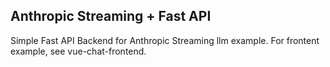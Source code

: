 ## Anthropic Streaming + Fast API
Simple Fast API Backend for Anthropic Streaming llm example. For frontent example, see vue-chat-frontend.